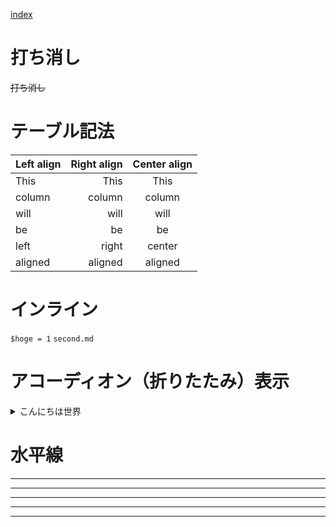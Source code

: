 [index](https://sawadamasaki1245.github.io/githubtext/)

# 打ち消し

~~打ち消し~~

# テーブル記法

| Left align | Right align | Center align |
| :--------- | ----------: | :----------: |
| This       |        This |     This     |
| column     |      column |    column    |
| will       |        will |     will     |
| be         |          be |      be      |
| left       |       right |    center    |
| aligned    |     aligned |   aligned    |

# インライン

`$hoge = 1`
`second.md`

# アコーディオン（折りたたみ）表示

<details>
<summary>こんにちは世界</summary>
Hello World
</details>

# 水平線

---

---

---

---

---
